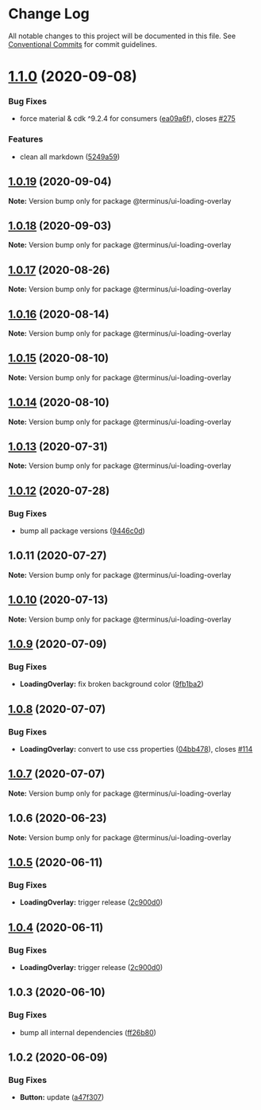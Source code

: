 # Change Log

All notable changes to this project will be documented in this file.
See [Conventional Commits](https://conventionalcommits.org) for commit guidelines.

# [1.1.0](https://github.com/GetTerminus/terminus-oss/compare/@terminus/ui-loading-overlay@1.0.19...@terminus/ui-loading-overlay@1.1.0) (2020-09-08)


### Bug Fixes

* force material & cdk ^9.2.4 for consumers ([ea09a6f](https://github.com/GetTerminus/terminus-oss/commit/ea09a6ff88a1ea239fe0e24cb011abfb3ffc8908)), closes [#275](https://github.com/GetTerminus/terminus-oss/issues/275)


### Features

* clean all markdown ([5249a59](https://github.com/GetTerminus/terminus-oss/commit/5249a59486be63b6d9a0be7a801defb9b6adcedc))





## [1.0.19](https://github.com/GetTerminus/terminus-oss/compare/@terminus/ui-loading-overlay@1.0.18...@terminus/ui-loading-overlay@1.0.19) (2020-09-04)

**Note:** Version bump only for package @terminus/ui-loading-overlay





## [1.0.18](https://github.com/GetTerminus/terminus-oss/compare/@terminus/ui-loading-overlay@1.0.17...@terminus/ui-loading-overlay@1.0.18) (2020-09-03)

**Note:** Version bump only for package @terminus/ui-loading-overlay

## [1.0.17](https://github.com/GetTerminus/terminus-oss/compare/@terminus/ui-loading-overlay@1.0.16...@terminus/ui-loading-overlay@1.0.17) (2020-08-26)

**Note:** Version bump only for package @terminus/ui-loading-overlay

## [1.0.16](https://github.com/GetTerminus/terminus-oss/compare/@terminus/ui-loading-overlay@1.0.15...@terminus/ui-loading-overlay@1.0.16) (2020-08-14)

**Note:** Version bump only for package @terminus/ui-loading-overlay

## [1.0.15](https://github.com/GetTerminus/terminus-oss/compare/@terminus/ui-loading-overlay@1.0.14...@terminus/ui-loading-overlay@1.0.15) (2020-08-10)

**Note:** Version bump only for package @terminus/ui-loading-overlay

## [1.0.14](https://github.com/GetTerminus/terminus-oss/compare/@terminus/ui-loading-overlay@1.0.13...@terminus/ui-loading-overlay@1.0.14) (2020-08-10)

**Note:** Version bump only for package @terminus/ui-loading-overlay

## [1.0.13](https://github.com/GetTerminus/terminus-oss/compare/@terminus/ui-loading-overlay@1.0.12...@terminus/ui-loading-overlay@1.0.13) (2020-07-31)

**Note:** Version bump only for package @terminus/ui-loading-overlay

## [1.0.12](https://github.com/GetTerminus/terminus-oss/compare/@terminus/ui-loading-overlay@1.0.11...@terminus/ui-loading-overlay@1.0.12) (2020-07-28)

### Bug Fixes

* bump all package versions ([9446c0d](https://github.com/GetTerminus/terminus-oss/commit/9446c0d5cde3bd693cfba7cabbfd2db443a47b00))

## 1.0.11 (2020-07-27)

**Note:** Version bump only for package @terminus/ui-loading-overlay

## [1.0.10](https://github.com/GetTerminus/terminus-oss/compare/@terminus/ui-loading-overlay@1.0.9...@terminus/ui-loading-overlay@1.0.10) (2020-07-13)

**Note:** Version bump only for package @terminus/ui-loading-overlay

## [1.0.9](https://github.com/GetTerminus/terminus-oss/compare/@terminus/ui-loading-overlay@1.0.8...@terminus/ui-loading-overlay@1.0.9) (2020-07-09)

### Bug Fixes

* **LoadingOverlay:** fix broken background color ([9fb1ba2](https://github.com/GetTerminus/terminus-oss/commit/9fb1ba26c0c73266305ac0c537f990996d0bfa1f))

## [1.0.8](https://github.com/GetTerminus/terminus-oss/compare/@terminus/ui-loading-overlay@1.0.7...@terminus/ui-loading-overlay@1.0.8) (2020-07-07)

### Bug Fixes

* **LoadingOverlay:** convert to use css properties ([04bb478](https://github.com/GetTerminus/terminus-oss/commit/04bb478a5b4b1a19c9ce75cba627414d6c85931c)), closes [#114](https://github.com/GetTerminus/terminus-oss/issues/114)

## [1.0.7](https://github.com/GetTerminus/terminus-oss/compare/@terminus/ui-loading-overlay@1.0.6...@terminus/ui-loading-overlay@1.0.7) (2020-07-07)

**Note:** Version bump only for package @terminus/ui-loading-overlay

## 1.0.6 (2020-06-23)

**Note:** Version bump only for package @terminus/ui-loading-overlay

## [1.0.5](https://github.com/GetTerminus/terminus-oss/compare/@terminus/ui-loading-overlay@1.0.3...@terminus/ui-loading-overlay@1.0.5) (2020-06-11)

### Bug Fixes

* **LoadingOverlay:** trigger release ([2c900d0](https://github.com/GetTerminus/terminus-oss/commit/2c900d072ee4cfb24b271d478f3adfd2af06aa45))

## [1.0.4](https://github.com/GetTerminus/terminus-oss/compare/@terminus/ui-loading-overlay@1.0.3...@terminus/ui-loading-overlay@1.0.4) (2020-06-11)

### Bug Fixes

* **LoadingOverlay:** trigger release ([2c900d0](https://github.com/GetTerminus/terminus-oss/commit/2c900d072ee4cfb24b271d478f3adfd2af06aa45))

## 1.0.3 (2020-06-10)

### Bug Fixes

* bump all internal dependencies ([ff26b80](https://github.com/GetTerminus/terminus-oss/commit/ff26b806bb599401f006996be5b567a378e68ef3))

## 1.0.2 (2020-06-09)

### Bug Fixes

* **Button:** update ([a47f307](https://github.com/GetTerminus/terminus-oss/commit/a47f30757b9216d6ee76788c117e76eacf5289e5))

